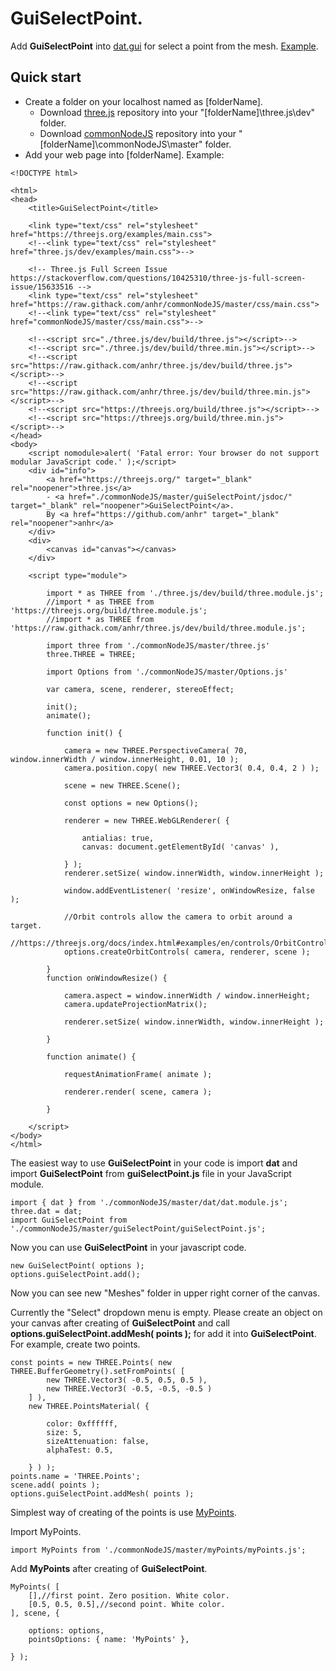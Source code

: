 # GuiSelectPoint.

Add <b>GuiSelectPoint</b> into [dat.gui](https://github.com/anhr/dat.gui) for select a point from the mesh.
[Example](../../AxesHelper/Examples/index.html).

<a name="Quickstart"></a>
## Quick start

* Create a folder on your localhost named as [folderName].
	* Download [three.js](https://github.com/anhr/three.js) repository into your "[folderName]\three.js\dev" folder.
	* Download [commonNodeJS](https://github.com/anhr/commonNodeJS) repository into your "[folderName]\commonNodeJS\master" folder.
* Add your web page into [folderName]. Example:
```
<!DOCTYPE html>

<html>
<head>
	<title>GuiSelectPoint</title>

	<link type="text/css" rel="stylesheet" href="https://threejs.org/examples/main.css">
	<!--<link type="text/css" rel="stylesheet" href="three.js/dev/examples/main.css">-->

	<!-- Three.js Full Screen Issue https://stackoverflow.com/questions/10425310/three-js-full-screen-issue/15633516 -->
	<link type="text/css" rel="stylesheet" href="https://raw.githack.com/anhr/commonNodeJS/master/css/main.css">
	<!--<link type="text/css" rel="stylesheet" href="commonNodeJS/master/css/main.css">-->

	<!--<script src="./three.js/dev/build/three.js"></script>-->
	<!--<script src="./three.js/dev/build/three.min.js"></script>-->
	<!--<script src="https://raw.githack.com/anhr/three.js/dev/build/three.js"></script>-->
	<!--<script src="https://raw.githack.com/anhr/three.js/dev/build/three.min.js"></script>-->
	<!--<script src="https://threejs.org/build/three.js"></script>-->
	<!--<script src="https://threejs.org/build/three.min.js"></script>-->
</head>
<body>
	<script nomodule>alert( 'Fatal error: Your browser do not support modular JavaScript code.' );</script>
	<div id="info">
		<a href="https://threejs.org/" target="_blank" rel="noopener">three.js</a>
		- <a href="./commonNodeJS/master/guiSelectPoint/jsdoc/" target="_blank" rel="noopener">GuiSelectPoint</a>.
		By <a href="https://github.com/anhr" target="_blank" rel="noopener">anhr</a>
	</div>
	<div>
		<canvas id="canvas"></canvas>
	</div>

	<script type="module">

		import * as THREE from './three.js/dev/build/three.module.js';
		//import * as THREE from 'https://threejs.org/build/three.module.js';
		//import * as THREE from 'https://raw.githack.com/anhr/three.js/dev/build/three.module.js';

		import three from './commonNodeJS/master/three.js'
		three.THREE = THREE;

		import Options from './commonNodeJS/master/Options.js'

		var camera, scene, renderer, stereoEffect;

		init();
		animate();

		function init() {

			camera = new THREE.PerspectiveCamera( 70, window.innerWidth / window.innerHeight, 0.01, 10 );
			camera.position.copy( new THREE.Vector3( 0.4, 0.4, 2 ) );

			scene = new THREE.Scene();

			const options = new Options();

			renderer = new THREE.WebGLRenderer( {

				antialias: true,
				canvas: document.getElementById( 'canvas' ),

			} );
			renderer.setSize( window.innerWidth, window.innerHeight );

			window.addEventListener( 'resize', onWindowResize, false );

			//Orbit controls allow the camera to orbit around a target.
			//https://threejs.org/docs/index.html#examples/en/controls/OrbitControls
			options.createOrbitControls( camera, renderer, scene );

		}
		function onWindowResize() {

			camera.aspect = window.innerWidth / window.innerHeight;
			camera.updateProjectionMatrix();

			renderer.setSize( window.innerWidth, window.innerHeight );

		}

		function animate() {

			requestAnimationFrame( animate );

			renderer.render( scene, camera );

		}

	</script>
</body>
</html>
```
The easiest way to use <b>GuiSelectPoint</b> in your code is import <b>dat</b> and import <b>GuiSelectPoint</b> from <b>guiSelectPoint.js</b> file in your JavaScript module.
```
import { dat } from './commonNodeJS/master/dat/dat.module.js';
three.dat = dat;
import GuiSelectPoint from './commonNodeJS/master/guiSelectPoint/guiSelectPoint.js';
```
Now you can use <b>GuiSelectPoint</b> in your javascript code.
```
new GuiSelectPoint( options );
options.guiSelectPoint.add();
```
Now you can see new "Meshes" folder in upper right corner of the canvas.

Currently the "Select" dropdown menu is empty. Please create an object on your canvas after creating of <b>GuiSelectPoint</b>
and call <b>options.guiSelectPoint.addMesh( points );</b> for add it into <b>GuiSelectPoint</b>.
For example, create two points.
```
const points = new THREE.Points( new THREE.BufferGeometry().setFromPoints( [
		new THREE.Vector3( -0.5, 0.5, 0.5 ),
		new THREE.Vector3( -0.5, -0.5, -0.5 )
	] ),
	new THREE.PointsMaterial( {

		color: 0xffffff,
		size: 5,
		sizeAttenuation: false,
		alphaTest: 0.5,

	} ) );
points.name = 'THREE.Points';
scene.add( points );
options.guiSelectPoint.addMesh( points );
```
Simplest way of creating of the points is use [MyPoints](../../../../commonNodeJS/master/myPoints/jsdoc/index.html).

Import </b>MyPoints</b>.
```
import MyPoints from './commonNodeJS/master/myPoints/myPoints.js';
```
Add <b>MyPoints</b> after creating of <b>GuiSelectPoint</b>.
```
MyPoints( [
	[],//first point. Zero position. White color.
	[0.5, 0.5, 0.5],//second point. White color.
], scene, {

	options: options,
	pointsOptions: { name: 'MyPoints' },

} );
```

